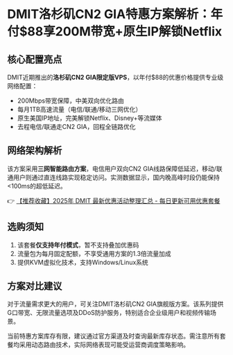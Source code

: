 # DMIT洛杉矶CN2 GIA特惠方案解析：年付$88享200M带宽+原生IP解锁Netflix

## 核心配置亮点
DMIT近期推出的**洛杉矶CN2 GIA限定版VPS**，以年付$88的优惠价格提供专业级网络配置：
- 200Mbps带宽保障，中美双向优化路由
- 每月1TB高速流量（电信/联通/移动三网优化）
- 原生美国IP地址，完美解锁Netflix、Disney+等流媒体
- 去程电信/联通走CN2 GIA，回程全链路优化

## 网络架构解析
该方案采用**三网智能路由方案**，电信用户双向CN2 GIA线路保障低延迟，移动/联通用户则通过直连线路实现稳定访问。实测数据显示，国内晚高峰时段仍能保持<100ms的超低延迟。

👉 [【推荐收藏】2025年 DMIT 最新优惠活动整理汇总 - 每日更新可用优惠套餐](https://bit.ly/dmit_coupon)

## 选购须知
1. 该套餐**仅支持年付模式**，暂不支持叠加优惠码
2. 流量包为每月固定配额，不享受通用方案的1.3倍流量加成
3. 提供KVM虚拟化技术，支持Windows/Linux系统

## 方案对比建议
对于流量需求更大的用户，可关注DMIT洛杉矶CN2 GIA旗舰版方案。该系列提供G口带宽、无限流量选项及DDoS防护服务，特别适合企业级用户和视频传输场景。

当前特惠方案库存有限，建议通过官方渠道及时查询最新库存状态。需注意所有套餐均采用动态路由技术，实际网络表现可能受运营商调度策略影响。